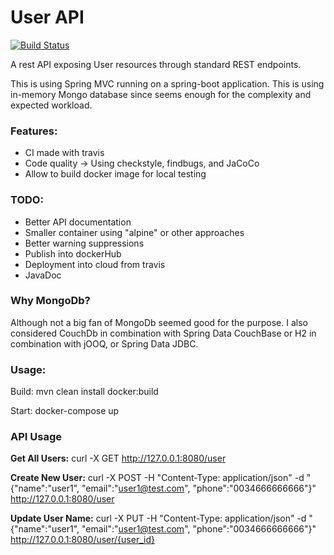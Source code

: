 # User API
[![Build Status](https://travis-ci.org/blacar/userapi.svg?branch=master)](https://travis-ci.org/blacar/userapi)

A rest API exposing User resources through standard REST endpoints.

This is using Spring MVC running on a spring-boot application.
This is using in-memory Mongo database since seems enough for the complexity and expected workload.

### Features:

- CI made with travis
- Code quality -> Using checkstyle, findbugs, and JaCoCo
- Allow to build docker image for local testing

### TODO:
- Better API documentation
- Smaller container using "alpine" or other approaches
- Better warning suppressions
- Publish into dockerHub
- Deployment into cloud from travis
- JavaDoc

### Why MongoDb?

Although not a big fan of MongoDb seemed good for the purpose.
I also considered CouchDb in combination with Spring Data CouchBase
or H2 in combination with jOOQ, or Spring Data JDBC.


### Usage:

Build: mvn clean install docker:build

Start: docker-compose up


### API Usage

**Get All Users:**
curl -X GET http://127.0.0.1:8080/user

**Create New User:**
curl -X POST -H "Content-Type: application/json" -d "{\"name\":\"user1\", \"email\":\"user1@test.com\", \"phone\":\"0034666666666\"}" http://127.0.0.1:8080/user

**Update User Name:**
curl -X PUT -H "Content-Type: application/json" -d "{\"name\":\"user1\", \"email\":\"user1@test.com\", \"phone\":\"0034666666666\"}" http://127.0.0.1:8080/user/{user_id}



 


